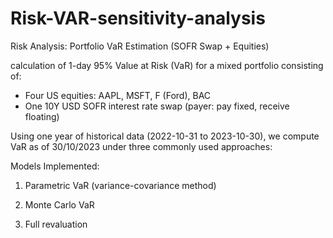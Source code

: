 # Risk-VAR-sensitivity-analysis

Risk Analysis: Portfolio VaR Estimation (SOFR Swap + Equities)

calculation of 1-day 95% Value at Risk (VaR) for a mixed portfolio consisting of:

- Four US equities: AAPL, MSFT, F (Ford), BAC
- One 10Y USD SOFR interest rate swap (payer: pay fixed, receive floating)

Using one year of historical data (2022-10-31 to 2023-10-30), we compute VaR as of 30/10/2023 under three commonly used approaches:

Models Implemented:

1. Parametric VaR (variance-covariance method)

2. Monte Carlo VaR

3. Full revaluation
